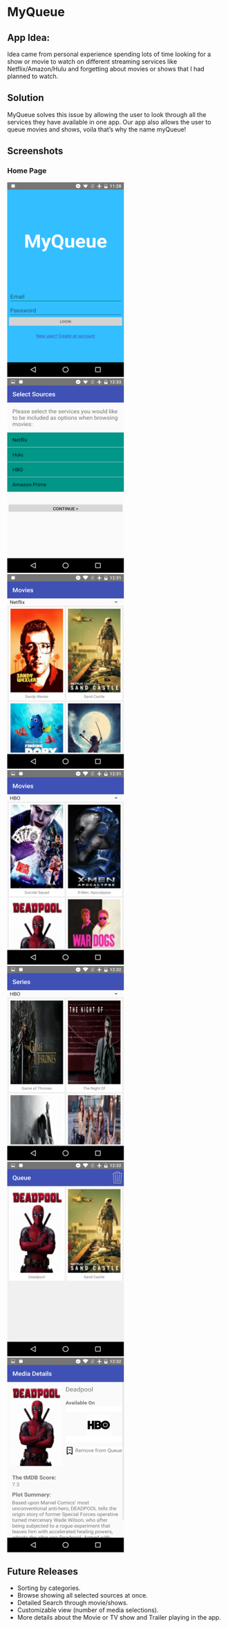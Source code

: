 # MyQueue

## App Idea:

Idea came from personal experience spending lots of time looking for a show or movie to watch on different streaming services like Netflix/Amazon/Hulu and forgetting about movies or shows that I had planned to watch.

## Solution
MyQueue solves this issue by allowing the user  to look through all the services they have available in one app.  Our app also allows the user to queue movies and shows, voila that’s why the name myQueue!

## Screenshots
### Home Page
<img src="/screenshots/home_page.png" height = "450" width="270"> <img src="/screenshots/select_sources.png" height = "450" width="270">
<img src="/screenshots/browse_netflix.png" height = "450" width="270">
<img src="/screenshots/browse_hbo.png" height = "450" width="270">
<img src="/screenshots/browse_series.png" height = "450" width="270">
<img src="/screenshots/myqueue.png" height = "450" width="270">
<img src="/screenshots/remove.png" height = "450" width="270">

## Future Releases
- Sorting by categories.
- Browse showing all selected sources at once.
- Detailed Search through movie/shows. 
- Customizable view (number of media selections).
- More details about the Movie or TV show and Trailer playing in the app.

